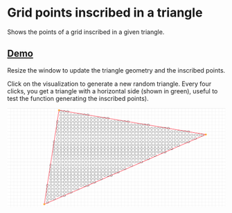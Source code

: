 # Grid points inscribed in a triangle

Shows the points of a grid inscribed in a given triangle.

## [Demo](https://mindrones.github.io/inscribed-grid-points)

Resize the window to update the triangle geometry and the inscribed points.

Click on the visualization to generate a new random triangle.
Every four clicks, you get a triangle with a horizontal side (shown in green), useful to test the function generating the inscribed points).

![Triangle](https://raw.githubusercontent.com/mindrones/inscribed-grid-points/master/doc/inscribed-grid-points_triangle.png)
